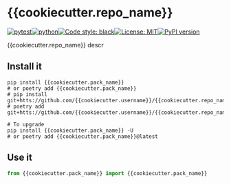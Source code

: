 # {{cookiecutter.repo_name}}
[![pytest](https://github.com/{{cookiecutter.username}}/{{cookiecutter.repo_name}}/actions/workflows/routine-tests.yml/badge.svg)](https://github.com/{{cookiecutter.username}}/{{cookiecutter.repo_name}}/actions)[![python](https://img.shields.io/static/v1?label=python+&message=3.7%2B&color=blue)](https://www.python.org/downloads/)[![Code style: black](https://img.shields.io/badge/code%20style-black-000000.svg)](https://github.com/psf/black)[![License: MIT](https://img.shields.io/badge/License-MIT-yellow.svg)](https://opensource.org/licenses/MIT)[![PyPI version](https://badge.fury.io/py/{{cookiecutter.pack_name}}.svg)](https://badge.fury.io/py/{{cookiecutter.pack_name}})

{{cookiecutter.repo_name}} descr

## Install it

```shell
pip install {{cookiecutter.pack_name}}
# or poetry add {{cookiecutter.pack_name}}
# pip install git+htts://github.com/{{cookiecutter.username}}/{{cookiecutter.repo_name}}
# poetry add git+htts://github.com/{{cookiecutter.username}}/{{cookiecutter.repo_name}}

# To upgrade
pip install {{cookiecutter.pack_name}} -U
# or poetry add {{cookiecutter.pack_name}}@latest
```

## Use it
```python
from {{cookiecutter.pack_name}} import {{cookiecutter.pack_name}}

```
